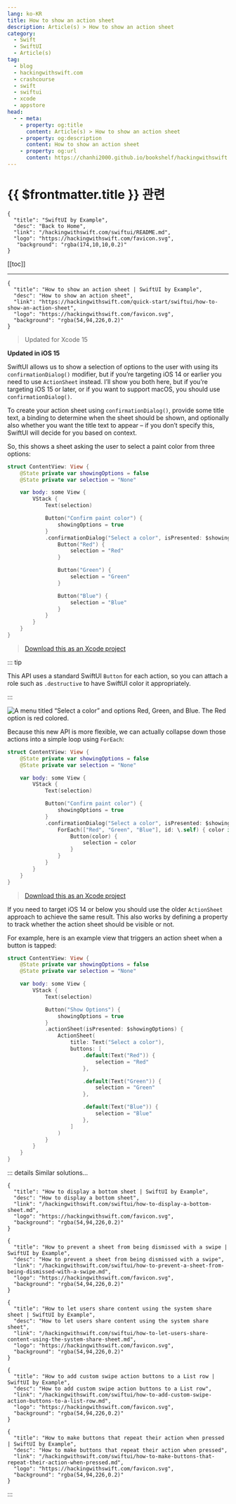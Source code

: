```yaml
---
lang: ko-KR
title: How to show an action sheet
description: Article(s) > How to show an action sheet
category:
  - Swift
  - SwiftUI
  - Article(s)
tag: 
  - blog
  - hackingwithswift.com
  - crashcourse
  - swift
  - swiftui
  - xcode
  - appstore
head:
  - - meta:
    - property: og:title
      content: Article(s) > How to show an action sheet
    - property: og:description
      content: How to show an action sheet
    - property: og:url
      content: https://chanhi2000.github.io/bookshelf/hackingwithswift.com/swiftui/how-to-show-an-action-sheet.html
---
```


# {{ $frontmatter.title }} 관련

```component VPCard
{
  "title": "SwiftUI by Example",
  "desc": "Back to Home",
  "link": "/hackingwithswift.com/swiftui/README.md",
  "logo": "https://hackingwithswift.com/favicon.svg",
   "background": "rgba(174,10,10,0.2)"
}
```

[[toc]]

---

```component VPCard
{
  "title": "How to show an action sheet | SwiftUI by Example",
  "desc": "How to show an action sheet",
  "link": "https://hackingwithswift.com/quick-start/swiftui/how-to-show-an-action-sheet",
  "logo": "https://hackingwithswift.com/favicon.svg",
  "background": "rgba(54,94,226,0.2)"
}
```

> Updated for Xcode 15

**Updated in iOS 15**

SwiftUI allows us to show a selection of options to the user with using its `confirmationDialog()` modifier, but if you’re targeting iOS 14 or earlier you need to use `ActionSheet` instead. I’ll show you both here, but if you’re targeting iOS 15 or later, or if you want to support macOS, you should use `confirmationDialog()`.

To create your action sheet using `confirmationDialog()`, provide some title text, a binding to determine when the sheet should be shown, and optionally also whether you want the title text to appear – if you don’t specify this, SwiftUI will decide for you based on context.

So, this shows a sheet asking the user to select a paint color from three options:

```swift
struct ContentView: View {
    @State private var showingOptions = false
    @State private var selection = "None"

    var body: some View {
        VStack {
            Text(selection)

            Button("Confirm paint color") {
                showingOptions = true
            }
            .confirmationDialog("Select a color", isPresented: $showingOptions, titleVisibility: .visible) {
                Button("Red") {
                    selection = "Red"
                }

                Button("Green") {
                    selection = "Green"
                }

                Button("Blue") {
                    selection = "Blue"
                }
            }
        }
    }
}
```
> [<FontIcon icon="fas fa-file-zipper"/>Download this as an Xcode project](https://hackingwithswift.com/files/projects/swiftui/how-to-show-an-action-sheet-1.zip)

<VidStack src="https://hackingwithswift.com/img/books/quick-start/swiftui/how-to-show-an-action-sheet-1~dark.mp4" />

::: tip

This API uses a standard SwiftUI `Button` for each action, so you can attach a role such as `.destructive` to have SwiftUI color it appropriately.

:::

![A menu titled “Select a color” and options Red, Green, and Blue. The Red option is red colored.](https://hackingwithswift.com/img/books/quick-start/swiftui/how-to-show-an-action-sheet-2~dark@2x.png)

Because this new API is more flexible, we can actually collapse down those actions into a simple loop using `ForEach`:

```swift
struct ContentView: View {
    @State private var showingOptions = false
    @State private var selection = "None"

    var body: some View {
        VStack {
            Text(selection)

            Button("Confirm paint color") {
                showingOptions = true
            }
            .confirmationDialog("Select a color", isPresented: $showingOptions, titleVisibility: .visible) {
                ForEach(["Red", "Green", "Blue"], id: \.self) { color in
                    Button(color) {
                        selection = color
                    }
                }
            }
        }
    }
}
```
> [<FontIcon icon="fas fa-file-zipper"/>Download this as an Xcode project](https://hackingwithswift.com/files/projects/swiftui/how-to-show-an-action-sheet-2.zip)

If you need to target iOS 14 or below you should use the older `ActionSheet` approach to achieve the same result. This also works by defining a property to track whether the action sheet should be visible or not.

For example, here is an example view that triggers an action sheet when a button is tapped:

```swift
struct ContentView: View {
    @State private var showingOptions = false
    @State private var selection = "None"

    var body: some View {
        VStack {
            Text(selection)

            Button("Show Options") {
                showingOptions = true
            }
            .actionSheet(isPresented: $showingOptions) {
                ActionSheet(
                    title: Text("Select a color"),
                    buttons: [
                        .default(Text("Red")) {
                            selection = "Red"
                        },

                        .default(Text("Green")) {
                            selection = "Green"
                        },

                        .default(Text("Blue")) {
                            selection = "Blue"
                        },
                    ]
                )
            }
        }
    }
}
```

::: details Similar solutions…

```component VPCard
{
  "title": "How to display a bottom sheet | SwiftUI by Example",
  "desc": "How to display a bottom sheet",
  "link": "/hackingwithswift.com/swiftui/how-to-display-a-bottom-sheet.md",
  "logo": "https://hackingwithswift.com/favicon.svg",
  "background": "rgba(54,94,226,0.2)"
}
```

```component VPCard
{
  "title": "How to prevent a sheet from being dismissed with a swipe | SwiftUI by Example",
  "desc": "How to prevent a sheet from being dismissed with a swipe",
  "link": "/hackingwithswift.com/swiftui/how-to-prevent-a-sheet-from-being-dismissed-with-a-swipe.md",
  "logo": "https://hackingwithswift.com/favicon.svg",
  "background": "rgba(54,94,226,0.2)"
}
```

```component VPCard
{
  "title": "How to let users share content using the system share sheet | SwiftUI by Example",
  "desc": "How to let users share content using the system share sheet",
  "link": "/hackingwithswift.com/swiftui/how-to-let-users-share-content-using-the-system-share-sheet.md",
  "logo": "https://hackingwithswift.com/favicon.svg",
  "background": "rgba(54,94,226,0.2)"
}
```

```component VPCard
{
  "title": "How to add custom swipe action buttons to a List row | SwiftUI by Example",
  "desc": "How to add custom swipe action buttons to a List row",
  "link": "/hackingwithswift.com/swiftui/how-to-add-custom-swipe-action-buttons-to-a-list-row.md",
  "logo": "https://hackingwithswift.com/favicon.svg",
  "background": "rgba(54,94,226,0.2)"
}
```

```component VPCard
{
  "title": "How to make buttons that repeat their action when pressed | SwiftUI by Example",
  "desc": "How to make buttons that repeat their action when pressed",
  "link": "/hackingwithswift.com/swiftui/how-to-make-buttons-that-repeat-their-action-when-pressed.md",
  "logo": "https://hackingwithswift.com/favicon.svg",
  "background": "rgba(54,94,226,0.2)"
}
```

:::


